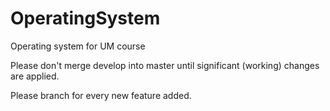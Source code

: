 # OperatingSystem
Operating system for UM course

Please don't merge develop into master until significant (working) changes are applied.

Please branch for every new feature added.
